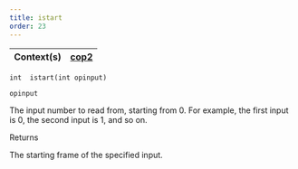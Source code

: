 ```yaml
---
title: istart
order: 23
---
```

| Context(s) | [cop2](../contexts/cop2.html) |
| --- | --- |

`int  istart(int opinput)`

`opinput`

The input number to read from, starting from 0. For example, the first input is 0, the second input is 1, and so on.

Returns

The starting frame of the specified input.

